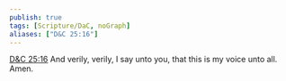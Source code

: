 ```yaml
---
publish: true
tags: [Scripture/DaC, noGraph]
aliases: ["D&C 25:16"]
---
```

[D&C 25:16](https://churchofjesuschrist.org/study/scriptures/dc-testament/dc/25?lang=eng&id=p16#p16) And verily, verily, I say unto you, that this is my voice unto all. Amen.





